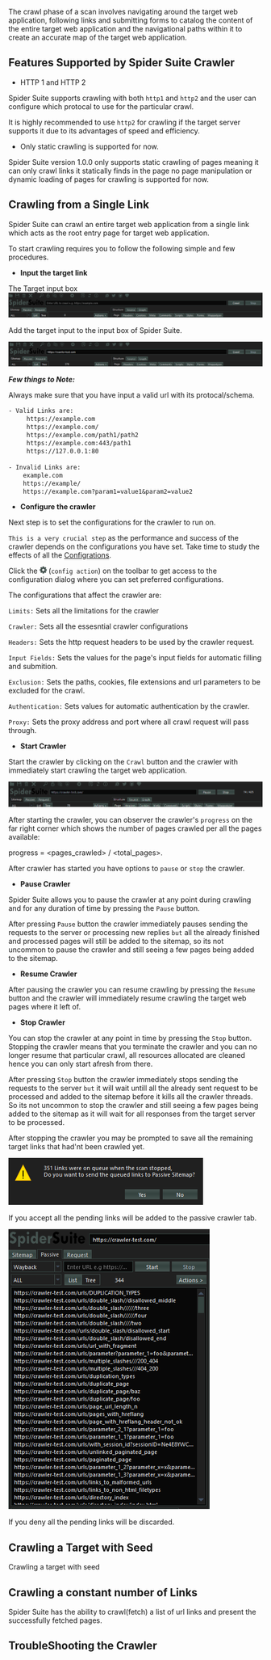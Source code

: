 The crawl phase of a scan involves navigating around the target web application, following links and submitting forms to catalog the content of the entire target web application and the navigational paths within it to create an accurate map of the target web application.

## **Features Supported by Spider Suite Crawler**

* HTTP 1 and HTTP 2

Spider Suite supports crawling with both `http1` and `http2` and the user can configure which protocal to use for the particular crawl.

It is highly recommended to use `http2` for crawling if the target server supports it due to its advantages of speed and efficiency.

* Only static crawling is supported for now.

Spider Suite version 1.0.0 only supports static crawling of pages meaning it can only crawl links it statically finds in the page no page manipulation or dynamic loading of pages for crawling is supported for now.



## **Crawling from a Single Link**
Spider Suite can crawl an entire target web application from a single link which acts as the root entry page for target web application.

To start crawling requires you to follow the following simple and few procedures.

* **Input the target link**

The Target input box
<img src="res/empty_input.png">

Add the target input to the input box of Spider Suite.

<img src="res/filled_input.png">

_**Few things to Note:**_

Always make sure that you have input a valid url with its protocal/schema.
    
    - Valid Links are:
         https://example.com
         https://example.com/
         https://example.com/path1/path2
         https://example.com:443/path1
         https://127.0.0.1:80

    - Invalid Links are:
        example.com
        https://example/
        https://example.com?param1=value1&param2=value2

* **Configure the crawler**

Next step is to set the configurations for the crawler to run on.

`This is a very crucial step` as the performance and success of the crawler depends on the configurations you have set. Take time to study the effects of all the [Configrations](Configurations).

Click the <img src="res/config_action.png"  width=14> (`config action`) on the toolbar to get access to the configuration dialog where you can set preferred configurations.

The configurations that affect the crawler are:

`Limits:` Sets all the limitations for the crawler

`Crawler:` Sets all the essesntial crawler configurations

`Headers:` Sets the http request headers to be used by the crawler request.

`Input Fields:` Sets the values for the page's input fields for automatic filling and submition.

`Exclusion:` Sets the paths, cookies, file extensions and url parameters to be excluded for the crawl.

`Authentication:` Sets values for automatic authentication by the crawler.

`Proxy:` Sets the proxy address and port where all crawl request will pass through.

* **Start Crawler**

Start the crawler by clicking on the `Crawl` button and the crawler with immediately start crawling the target web application.

<img src="res/crawling.png">

After starting the crawler, you can observer the crawler's `progress` on the far right corner which shows the number of pages crawled per all the pages available:

progress = <pages_crawled> / <total_pages>.

After crawler has started you have options to `pause` or `stop` the crawler.

* **Pause Crawler**

Spider Suite allows you to pause the crawler at any point during crawling and for any duration of time by pressing the `Pause` button.

After pressing `Pause` button the crawler immediately pauses sending the requests to the server or processing new replies `but` all the already finished and processed pages will still be added to the sitemap, so its not uncommon to pause the crawler and still seeing a few pages being added to the sitemap.

* **Resume Crawler**

After pausing the crawler you can resume crawling by pressing the `Resume` button and the crawler will immediately resume crawling the target web pages where it left of.

* **Stop Crawler**

You can stop the crawler at any point in time by pressing the `Stop` button. Stopping the crawler means that you terminate the crawler and you can no longer resume that particular crawl, all resources allocated are cleaned hence you can only start afresh from there.

After pressing `Stop` button the crawler immediately stops sending the requests to the server `but` it will wait untill all the already sent request to be processed and added to the sitemap before it kills all the crawler threads. So its not uncommon to stop the crawler and still seeing a few pages being added to the sitemap as it will wait for all responses from the target server to be processed.

After stopping the crawler you may be prompted to save all the remaining target links that had'nt been crawled yet.

<img src="res/queued_links_prompt.png">

If you accept all the pending links will be added to the passive crawler tab.

<img src="res/passive_sitemap.png">

If you deny all the pending links will be discarded.

## **Crawling a Target with Seed**
Crawling a target with seed

## **Crawling a constant number of Links**
Spider Suite has the ability to crawl(fetch) a list of url links and present the successfully fetched pages.

## **TroubleShooting the Crawler**